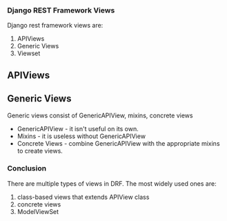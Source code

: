 ### Django REST Framework Views

Django rest framework views are:
1. APIViews
2. Generic Views
3. Viewset
## APIViews

## Generic Views

Generic views consist of GenericAPIView, mixins, concrete views
- GenericAPIView - it isn't useful on its own.
- Mixins - it is useless without GenericAPIView
- Concrete Views - combine GenericAPIView with the appropriate mixins to create views.

### Conclusion
There are multiple types of views in DRF. The most widely used ones are:
1. class-based views that extends APIView class
2. concrete views
3. ModelViewSet